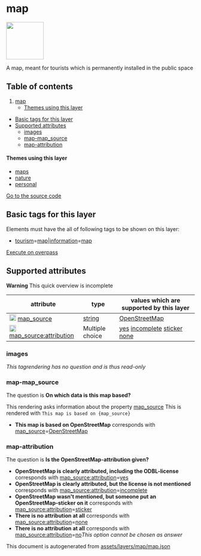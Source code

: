 

 map 
=====



<img src='https://mapcomplete.osm.be/./assets/layers/map/map.svg' height="100px"> 

A map, meant for tourists which is permanently installed in the public space




## Table of contents

1. [map](#map)
      * [Themes using this layer](#themes-using-this-layer)
  - [Basic tags for this layer](#basic-tags-for-this-layer)
  - [Supported attributes](#supported-attributes)
    + [images](#images)
    + [map-map_source](#map-map_source)
    + [map-attribution](#map-attribution)










#### Themes using this layer 





  - [maps](https://mapcomplete.osm.be/maps)
  - [nature](https://mapcomplete.osm.be/nature)
  - [personal](https://mapcomplete.osm.be/personal)


[Go to the source code](https://github.com/pietervdvn/MapComplete/blob/develop/assets/layers/map/map.json)



 Basic tags for this layer 
---------------------------



Elements must have the all of following tags to be shown on this layer:



  - <a href='https://wiki.openstreetmap.org/wiki/Key:tourism' target='_blank'>tourism</a>=<a href='https://wiki.openstreetmap.org/wiki/Tag:tourism%3Dmap' target='_blank'>map</a>|<a href='https://wiki.openstreetmap.org/wiki/Key:information' target='_blank'>information</a>=<a href='https://wiki.openstreetmap.org/wiki/Tag:information%3Dmap' target='_blank'>map</a>


[Execute on overpass](http://overpass-turbo.eu/?Q=%5Bout%3Ajson%5D%5Btimeout%3A90%5D%3B(%20%20%20%20nwr%5B%22information%22%3D%22map%22%5D(%7B%7Bbbox%7D%7D)%3B%0A%20%20%20%20nwr%5B%22tourism%22%3D%22map%22%5D(%7B%7Bbbox%7D%7D)%3B%0A)%3Bout%20body%3B%3E%3Bout%20skel%20qt%3B)



 Supported attributes 
----------------------



**Warning** This quick overview is incomplete



attribute | type | values which are supported by this layer
----------- | ------ | ------------------------------------------
[<img src='https://mapcomplete.osm.be/assets/svg/statistics.svg' height='18px'>](https://taginfo.openstreetmap.org/keys/map_source#values) [map_source](https://wiki.openstreetmap.org/wiki/Key:map_source) | [string](../SpecialInputElements.md#string) | [OpenStreetMap](https://wiki.openstreetmap.org/wiki/Tag:map_source%3DOpenStreetMap)
[<img src='https://mapcomplete.osm.be/assets/svg/statistics.svg' height='18px'>](https://taginfo.openstreetmap.org/keys/map_source:attribution#values) [map_source:attribution](https://wiki.openstreetmap.org/wiki/Key:map_source:attribution) | Multiple choice | [yes](https://wiki.openstreetmap.org/wiki/Tag:map_source:attribution%3Dyes) [incomplete](https://wiki.openstreetmap.org/wiki/Tag:map_source:attribution%3Dincomplete) [sticker](https://wiki.openstreetmap.org/wiki/Tag:map_source:attribution%3Dsticker) [none](https://wiki.openstreetmap.org/wiki/Tag:map_source:attribution%3Dnone)




### images 



_This tagrendering has no question and is thus read-only_





### map-map_source 



The question is **On which data is this map based?**

This rendering asks information about the property  [map_source](https://wiki.openstreetmap.org/wiki/Key:map_source) 
This is rendered with `This map is based on {map_source}`



  - **This map is based on OpenStreetMap** corresponds with <a href='https://wiki.openstreetmap.org/wiki/Key:map_source' target='_blank'>map_source</a>=<a href='https://wiki.openstreetmap.org/wiki/Tag:map_source%3DOpenStreetMap' target='_blank'>OpenStreetMap</a>




### map-attribution 



The question is **Is the OpenStreetMap-attribution given?**





  - **OpenStreetMap is clearly attributed, including the ODBL-license** corresponds with <a href='https://wiki.openstreetmap.org/wiki/Key:map_source:attribution' target='_blank'>map_source:attribution</a>=<a href='https://wiki.openstreetmap.org/wiki/Tag:map_source:attribution%3Dyes' target='_blank'>yes</a>
  - **OpenStreetMap is clearly attributed, but the license is not mentioned** corresponds with <a href='https://wiki.openstreetmap.org/wiki/Key:map_source:attribution' target='_blank'>map_source:attribution</a>=<a href='https://wiki.openstreetmap.org/wiki/Tag:map_source:attribution%3Dincomplete' target='_blank'>incomplete</a>
  - **OpenStreetMap wasn't mentioned, but someone put an OpenStreetMap-sticker on it** corresponds with <a href='https://wiki.openstreetmap.org/wiki/Key:map_source:attribution' target='_blank'>map_source:attribution</a>=<a href='https://wiki.openstreetmap.org/wiki/Tag:map_source:attribution%3Dsticker' target='_blank'>sticker</a>
  - **There is no attribution at all** corresponds with <a href='https://wiki.openstreetmap.org/wiki/Key:map_source:attribution' target='_blank'>map_source:attribution</a>=<a href='https://wiki.openstreetmap.org/wiki/Tag:map_source:attribution%3Dnone' target='_blank'>none</a>
  - **There is no attribution at all** corresponds with <a href='https://wiki.openstreetmap.org/wiki/Key:map_source:attribution' target='_blank'>map_source:attribution</a>=<a href='https://wiki.openstreetmap.org/wiki/Tag:map_source:attribution%3Dno' target='_blank'>no</a>_This option cannot be chosen as answer_
 

This document is autogenerated from [assets/layers/map/map.json](https://github.com/pietervdvn/MapComplete/blob/develop/assets/layers/map/map.json)